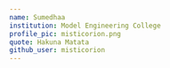 ```yaml
---
name: Sumedhaa
institution: Model Engineering College
profile_pic: misticorion.png
quote: Hakuna Matata
github_user: misticorion
---
```

